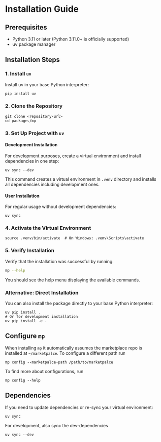 # Installation Guide

## Prerequisites

- Python 3.11 or later (Python 3.11.0+ is officially supported)
- uv package manager

## Installation Steps

### 1. Install `uv`

Install uv in your base Python interpreter:

```bash
pip install uv
```

### 2. Clone the Repository

```shell
git clone <repository-url>
cd packages/mp
```

### 3. Set Up Project with `uv`

#### Development Installation

For development purposes, create a virtual environment and install dependencies in one
step:

```shell
uv sync --dev
```

This command creates a virtual environment in `.venv` directory and installs all
dependencies including development ones.

#### User Installation

For regular usage without development dependencies:

```shell
uv sync
```

### 4. Activate the Virtual Environment

```shell
source .venv/bin/activate  # On Windows: .venv\Scripts\activate
```

### 5. Verify Installation

Verify that the installation was successful by running:

```bash
mp --help
```

You should see the help menu displaying the available commands.

### Alternative: Direct Installation

You can also install the package directly to your base Python interpreter:

```shell
uv pip install .
# Or for development installation
uv pip install -e .
```

## Configure `mp`

When installing `mp` it automatically assumes the marketplace repo is installed at
`~/marketpalce`.
To configure a different path run

```shell
mp config --marketpalce-path /path/to/marketpalce 
```

To find more about configurations, run

```shell
mp config --help
```

## Dependencies

If you need to update dependencies or re-sync your virtual environment:

```shell
uv sync
```

For development, also sync the dev-dependencies


```shell
uv sync --dev
```
